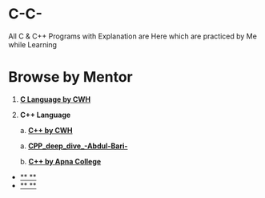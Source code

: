 # C-C-
All C &amp; C++ Programs with Explanation are Here which are practiced by Me while Learning

# Browse by Mentor

1. [**C Language by CWH**]()

2.  **C++ Language**

    a. [**C++ by CWH**]()

    a. [**CPP_deep_dive_-Abdul-Bari-**](https://github.com/All-CODE-with-Explanation/CPP_deep_dive_-Abdul-Bari-)

    b. [**C++ by Apna College**]()

- [** **]()
- [** **]()
